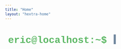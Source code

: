 ```yaml
---
title: "Home"
layout: "hextra-home"
---
```


<style>
:root {
    --terminal-primary-text:rgb(189, 200, 211);
    --terminal-secondary-text:rgb(93, 184, 101);
    --terminal-content-text:rgb(219, 231, 242);
    --terminal-cursor-color:rgb(98, 123, 148);
}

.intro-section {
    padding: 0 10px;
    text-align: left;
    font-family: 'SF Mono', 'Consolas', 'Menlo', 'Courier New', Courier, monospace;
    word-break: break-all;
    overflow-wrap: break-all;
}

.intro-section .intro-heading {
    font-size: 2rem;
    font-weight: bold;
    color: var(--terminal-secondary-text);
    margin-bottom: 20px;
    line-height: 1.2;
    min-height: 1.2em;
    position: relative;
}

.intro-section .intro-heading::before {
    content: "eric@localhost:~$ ";
    color: var(--terminal-secondary-text);
}

.intro-section #typed-text {
    color: var(--terminal-primary-text);
    font-weight: bold;
}

.intro-section .cursor {
    display: inline-block;
    width: 7px;
    background-color: var(--terminal-cursor-color);
    animation: blink 1.0s infinite;
    margin-left: 3px;
    height: 1em;
    vertical-align: -0.12em;
}

@keyframes blink {
    0%, 100% { opacity: 1; }
    50% { opacity: 0; }
}

.intro-section .intro-paragraph,
#grid-container {
    font-size: 1.2rem;
    font-weight: normal;
    color: var(--terminal-content-text);
    line-height: 1.65;
    margin-bottom: 12px;
    max-width: 100%;
    opacity: 0;
    transform: translateY(15px);
    transition: opacity 0.7s 0.2s cubic-bezier(0.25, 0.46, 0.45, 0.94),
                transform 0.7s 0.2s cubic-bezier(0.25, 0.46, 0.45, 0.94);
}

.intro-section .intro-paragraph.visible,
#grid-container.visible {
    opacity: 1;
    transform: translateY(0);
}

@media (max-width: 500px) {
    .intro-section .intro-heading {
        font-size: 1.5rem;
    }
    .intro-section .intro-paragraph {
        line-height: 1.45rem;
        font-size: 1rem;
    }
    .intro-section .intro-heading::before {
        content: "";
    }
    .intro-section .cursor {
        width: 4px;
        height: 0.9em;
        margin-left: 2px;
    }
}

</style>

<div class="intro-section">
    <h1 class="intro-heading">
        <span id="typed-text"></span><span class="cursor"></span>
    </h1>
    <p class="intro-paragraph">
        I'm a software engineer who loves building elegant, user-focused digital experiences. I enjoy solving problems, writing clean code, and creating scalable solutions that make a real impact.
    </p>
</div>

<div id="grid-container">
{{< hextra/feature-grid cols="3" >}}
    {{< hextra/feature-card
        icon="briefcase"
        title="Portfolio"
        subtitle="Explore my projects and contributions in software development, creative problem solving, and building impactful digital experiences."
        link="/portfolio/"
    >}}
    {{< hextra/feature-card
        icon="user"
        title="About Me"
        subtitle="Learn about my background, interests, and journey as a developer, and discover what drives my passion for technology."
        link="/about/"
    >}}
    {{< hextra/feature-card
        icon="pencil"
        title="Blog"
        subtitle="Read my thoughts and insights on technology, design, and the digital landscape, reflecting my passion for learning."
        link="/blog/"
    >}}
{{< /hextra/feature-grid >}}
</div>

<script>
document.addEventListener("DOMContentLoaded", () => {
    const typedTextSpan = document.getElementById("typed-text");
    const introParagraph = document.querySelector(".intro-section .intro-paragraph");
    const introHeading = document.querySelector(".intro-section .intro-heading");
    const gridContainer = document.getElementById("grid-container");
    const roles = ["Chung-Yu, Cheng.", "a passionate developer.", "a creative thinker.", "a problem solver.", "a lifelong learner."];
    const typingDelay = 100;
    const erasingDelay = 70;
    const delayAfterTypingRole = 4000;
    const delayAfterErasing = 500;
    const smallScreenWidth = 1200;

    function delay(ms) {
        return new Promise(resolve => setTimeout(resolve, ms));
    }

    async function typeString(element, str) {
        for (const char of str) {
            element.textContent += char;
            await delay(typingDelay);
        }
    }

    async function eraseString(element, keepStaticPartLength) {
        const currentText = element.textContent;
        for (let i = currentText.length; i > keepStaticPartLength; i--) {
            element.textContent = currentText.substring(0, i - 1);
            await delay(erasingDelay);
        }
    }

    async function waitForScreenResize() {
        while (window.innerWidth <= smallScreenWidth) {
            await delay(100);
        }
    }
    
    async function animateIntro() {
        if (!typedTextSpan || !introParagraph || !introHeading || !gridContainer) {
            console.error("Required elements for intro animation not found (typedTextSpan, introParagraph, introHeading, or gridContainer).");
            return;
        }
        const staticPrefix = "Hello, I'm ";
        await typeString(typedTextSpan, staticPrefix);
        let roleIndex = 0;
        await typeString(typedTextSpan, roles[roleIndex]);
        introParagraph.classList.add("visible");
        gridContainer.classList.add("visible");
        await waitForScreenResize();
        await delay(delayAfterTypingRole);
        while (true) {
            await eraseString(typedTextSpan, staticPrefix.length);
            await delay(delayAfterErasing);   
            roleIndex = (roleIndex + 1) % roles.length;
            await typeString(typedTextSpan, roles[roleIndex]);
            await delay(delayAfterTypingRole);
            await waitForScreenResize();
        }
    }

    animateIntro();
});
</script>